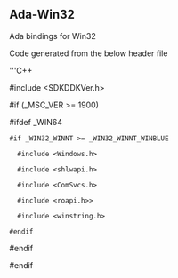 ## Ada-Win32
Ada bindings for Win32

Code generated from the below header file

'''C++

#include <SDKDDKVer.h>

#if (_MSC_VER >= 1900)

  #ifdef _WIN64

    #if _WIN32_WINNT >= _WIN32_WINNT_WINBLUE

      #include <Windows.h>

      #include <shlwapi.h>

      #include <ComSvcs.h>

      #include <roapi.h>>

      #include <winstring.h>

    #endif

  #endif

#endif

```
